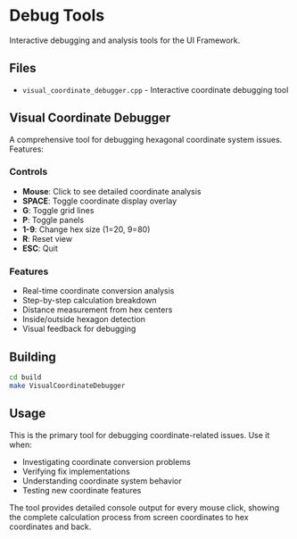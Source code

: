 # Debug Tools

Interactive debugging and analysis tools for the UI Framework.

## Files

- `visual_coordinate_debugger.cpp` - Interactive coordinate debugging tool

## Visual Coordinate Debugger

A comprehensive tool for debugging hexagonal coordinate system issues. Features:

### Controls
- **Mouse**: Click to see detailed coordinate analysis
- **SPACE**: Toggle coordinate display overlay
- **G**: Toggle grid lines
- **P**: Toggle panels
- **1-9**: Change hex size (1=20, 9=80)
- **R**: Reset view
- **ESC**: Quit

### Features
- Real-time coordinate conversion analysis
- Step-by-step calculation breakdown
- Distance measurement from hex centers
- Inside/outside hexagon detection
- Visual feedback for debugging

## Building

```bash
cd build
make VisualCoordinateDebugger
```

## Usage

This is the primary tool for debugging coordinate-related issues. Use it when:
- Investigating coordinate conversion problems
- Verifying fix implementations
- Understanding coordinate system behavior
- Testing new coordinate features

The tool provides detailed console output for every mouse click, showing the complete calculation process from screen coordinates to hex coordinates and back.
